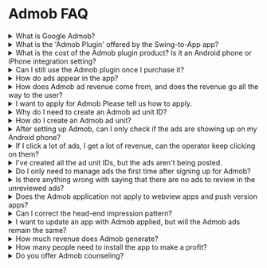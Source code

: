 # Admob FAQ

<details>

<summary>What is Google Admob?</summary>

Admob is an advertising platform provided by Google that allows you to place ads in your app.

You can monetize ads by applying an advertising platform to your app.

</details>

<details>

<summary>What is the 'Admob Plugin' offered by the Swing-to-App app?</summary>

<img src="https://wp.swing2app.co.kr/wp-content/uploads/2018/10/2.png" alt="" data-size="original">

**The Google Admob application plugin is a product that allows you to mount Google Admob ads in your app.**

When you purchase an Admob Enabled Plugin product, you can set up Admob ads in an app created by the Swing to App.

Users can freely set and use their ad IDs and use their own ad IDs.

Please check the details of how to set up Admob ads and proceed with them.&#x20;

**☞ **<mark style="color:blue;">**Learn how to set up Admob Plugin ads**</mark>

</details>

<details>

<summary>What is the cost of the Admob plugin product? Is it an Android phone or iPhone integration setting?</summary>

**There are 2 products related to the Admob plugin.**

1\) Google Admob application plug-in (220,000 won): A la carte product that is only available with the Admob plug-in

Since Admob is a la carte, you will need to purchase a paid app pass and a store upload ticket separately.

2\) Admob Power Package (580,000 won): Admob application plug-in + Swing basic subscription (2 years/24 months) + 1 upload ticket (App Store upload ticket, Play Store upload ticket) is a package product that comes with it.

In addition to Admob, both passes and store uploads are included, so if you buy just one packaged item, you don't have to buy another.

\=**> Therefore, the product can be used after the user selects the desired style of product.**

To purchase the product, please select the link below and you will be taken to the swing payment page.

**☞ **<mark style="color:blue;">**\[Google Admob Application Plugin Product Page]**</mark>&#x20;

**☞ **<mark style="color:blue;">**\[Admob Package Products Page]**</mark>

Android and iPhone 2 modes Admob is applicable, and the integration settings are available.

You can only set up the platform you want.

However, if you only have one platform, the cost is the same.

</details>

<details>

<summary>Can I still use the Admob plugin once I purchase it?</summary>

Admob plugin products require only one purchase and can be used continuously by applying app ads.

There is no additional charge for setting up an admob.

</details>

<details>

<summary>How do ads appear in the app?</summary>

It will appear as a default banner ad + a front-facing pop-up ad.

<img src="https://wp.swing2app.co.kr/wp-content/uploads/2019/11/%EC%95%A0%EB%93%9C%EB%AA%B9%EC%88%98%EC%A0%95_19.11.png" alt="" data-size="original">

**\*Head-to-head ads can be freely set by the app operator for the impression pattern.**

**1)Impressions on the first launch of the app**

\-When you launch the > app for the first time, you will see an overheader.

**2) When the app first screen switch is in progress**

\-After launching the > app, select the first menu, page, etc., and once the screen is switched, a front pop-up ad will appear.

**3)Ad impressions by number of screen conversions**

\-You can set the number of ad impressions that pop up as the > screen switches.

Example)'When set to '5', the full-blown ad will be displayed when the screen is switched five times.

**4)Impressions every certain amount of time**

\->If you set a certain amount of time, after that time, you will see a full-blown ad.

Example) If you set it to 60 seconds, your ad will be shown 60 seconds after the app launches. (Impressions every 60 seconds)

</details>

<details>

<summary>How does Admob ad revenue come from, and does the revenue go all the way to the user?</summary>

Ads aren't just profitable just because you run your app.

**\*You will need to tap on the actual ad (banner, front) to go to that ad page to be captured as ad revenue.**

The revenue from the ads is 100% taken by the user.

</details>

<details>

<summary>I want to apply for Admob Please tell us how to apply.</summary>

1\) App creation completed

2\) Payment of Admob application plug-in (220,000 won) product or Admob package product (580,000 won)

3\) Join the Admob official site→ create an ad unit ID, copy the app ID by platform

4\)Setting up ads in Admob plugin settings

App Operation →Service Management→ Go to Admob Plugin Settings

Enter \[Set Ad Unit ID], \[Set Impression Pattern], and Save

5\) After setting the ad, \[Request to create an app]: Update the app to the ad-applied version

6\) Ad setting is complete. Download the app on your Android phone and test if it works well with ads

7\) Store registration: Play Store, App Store, etc. to upload the store you wish to release

For details on setting up the Admob plugin, please check the manual below.

<img src="https://s.w.org/images/core/emoji/11/svg/25b6.svg" alt="▶" data-size="line"> **\*\*\*\* **<mark style="color:blue;">**\[Go to Admob Plugin Ad Setting Method]**</mark>

</details>

<details>

<summary>Why do I need to create an Admob ad unit ID?</summary>

In order to put ads in your app, you need your app's unique ad unit ID.

It has a unique ID that applies to Android phones and iPhones.

Depending on the form of the advertisement, there is also an ID.

Therefore, the user creates their own ad unit ID and applies the ad unit ID to the app so that the ad can be seen normally.

In order to set up Admob ads in your app, you will need the information below.

**(1) Front-page ad unit ID (Android, iPhone)**

**(2) Banner ad ad unit ID (Android, iPhone)**

**(3) Android App ID, IOS App ID**

</details>

<details>

<summary>How do I create an Admob ad unit?</summary>

To learn how to sign up and create an ad unit, check out the manual below.

<img src="https://s.w.org/images/core/emoji/11/svg/25b6.svg" alt="▶" data-size="line"> \*\*\*\* <mark style="color:blue;">**\[Go to see how to sign up for Admob and create an ad unit]**</mark>

</details>

<details>

<summary>After setting up Admob, can I only check if the ads are showing up on my Android phone?</summary>

Y**ou will need to check the test version on your Android phone.**

The iPhone must be released on the App Store before it can be advertised in the app. (Apps that have not been released due to Apple's policy will not be advertised.)

So the iPhone has to be released on the App Store to see the ads.

**Users should check the advertised screen on their Android phone.**

Ads with iPhone + Android integration settings are the same on the iPhone if the ads look good on an Android phone.

</details>

<details>

<summary>If I click a lot of ads, I get a lot of revenue, can the operator keep clicking on them?</summary>

**Never artificially click on ads.**

Because of invalid traffic, Google will drop ads without notice if there is any suspicious behavior on a particular device (mobile phone). (Indiscriminate ad clicks)

Therefore, you should not continue to choose ads artificially or indiscriminately in order to earn advertising revenue.

If your ad goes down with invalid traffic, there's no other way to do it, and we can't help you.

You'll have to wait for Google to repost your ad. \*This may take up to a month.

</details>

<details>

<summary>I've created all the ad unit IDs, but the ads aren't being posted.</summary>

Admob may not send ads right away even if you complete the settings.

The review period for checking your Admob account and app can take up to a week.

If you do not enter the information below, it may take a long time for the ad to appear, so please check the information below!

**1) If the payment information is missing when signing up for Admob, no ads will be displayed.**

Please make sure that your payment information is not missing to complete your registration.

**2) You should review the ad management.**

In order for your ads to actually be published in your app, you will need to review the list of ads.

Please change the unreviewed ads to Review, and check the list of blocked ads.

After applying for Admob, please check the check method and operation precautions in the manual below.

<img src="https://s.w.org/images/core/emoji/11/svg/25b6.svg" alt="▶" data-size="line">[ \*\*\*\* <mark style="color:blue;">****</mark> ](https://wp.swing2app.co.kr/knowledgebase/admob-operation/)<mark style="color:blue;">**\[Admob Ad Operation Precautions]**</mark>

</details>

<details>

<summary>Do I only need to manage ads the first time after signing up for Admob?</summary>

Of course, you should do it after you sign up, but you should check your ads from time to time.

During operation, if an ad that was initially well posted has an unreviewed line item, the ad may be dropped from the app.

</details>

<details>

<summary>Is there anything wrong with saying that there are no ads to review in the unreviewed ads?</summary>

Nothing will appear when there are no ads to review yet, or when all the ads have already been reviewed.

If you wait a day or so, an ad will usually be posted on the app.

If no ads are posted in the app, please go back into Admob Blocked Ad Management and check that there are no unreviewed ads.

</details>

<details>

<summary>Does the Admob application not apply to webview apps and push version apps?</summary>

Yes, only apps built from generic prototypes can run admob ads.

Apps created by hanging web links intact, such as webview version and push version, cannot be admob applied.

Admob is an ad that you hang on the app.

Web apps that run as websites (webviews, push apps) must use AdSense, not Admob.

In other words, if you place a Google AdSense ad directly on the site that you can hang on the homepage, and then create a push or webview app, the app will also display the ad.

</details>

<details>

<summary>Can I correct the head-end impression pattern?</summary>

ex) Make the head-to-head ad pop up every 30 seconds, and make the head-end ad pop up after switching page 4

Yes you can. Banner ads have no exposure pattern, so you can only modify the full-blown ads.

Head-to-head ads can be set by modifying the impression pattern directly by the app operator.

Please modify it in the \[Admob Plugin Settings] screen to operate.

<img src="https://wp.swing2app.co.kr/wp-content/uploads/2018/10/%EC%95%A0%EB%93%9C%EB%AA%B9%EA%B4%91%EA%B3%A0%EB%8B%A8%EC%9C%842.png" alt="" data-size="original">

If you register for the first time, or make your first modifications, you will need to save and re-create the app.

You'll need to recreate the app in a new version to reflect the changes.

If you make subsequent modifications, just save them and they will be automatically reflected in the app. (Relaunching after the app exits reflects the changed ad pattern)

**\*Front ad impression settings**

**1)Impressions on the first launch of the app**

\-When you launch the > app for the first time, you will see an overheader.

**2) When the app first screen switch is in progress**

\-After launching the > app, select the first menu, page, etc., and once the screen is switched, a front pop-up ad will appear.

**3)Ad impressions by number of screen conversions**

\-You can set the number of ad impressions that pop up as the > screen switches.

Example)'When set to '5', the full-blown ad will be displayed when the screen is switched five times.

**4)Impressions every certain amount of time**

\->If you set a certain amount of time, after that time, you will see a full-blown ad.

Example) If you set it to 60 seconds, your ad will be shown 60 seconds after the app launches. (Impressions every 60 seconds)

</details>

<details>

<summary>I want to update an app with Admob applied, but will the Admob ads remain the same?</summary>

If you update your app, don't worry, Admob ads will still have the settings in place.

You don't need to repurchase the Admob plugin for each app update.

If you relaunch the app with a new update, the set admob will be retained.

</details>

<details>

<summary>How much revenue does Admob generate?</summary>

We don't know how much advertising revenue our users have.

Since our users are running Admob themselves, we can't see how much revenue they make.

Admob generates revenue only when users click on ads that are embedded in the app.

For those who operate, the profit difference is huge, from a few hundred thousand won a month to \~ a few million won a month.

Just by hanging an ad, you don't make a profit, so please consider it sufficiently.

</details>

<details>

<summary>How many people need to install the app to make a profit?</summary>

Admob-operated apps have an average of 5,000 to more than 10,000 app users.

However, the revenue from the number of installers of the app is likewise unknown to us.

Some apps have more than 10,000 people, so in order to make money from Admobs, you need to drive a lot of app installations.

</details>

<details>

<summary>Do you offer Admob counseling?</summary>

Admob Consultation is not available to assist you.

Our job is to only support the setting service for the AppA-Admob platform created by Swing-to-App.

However, if you have any questions related to the Admob plugin, please leave them in the inquiry and we will assist you with guidance.

After that, all aspects of ad operations and revenue must be managed by the user himself.

When applying for Admob, please check the contents and precautions on the official Google Admob site before applying.

</details>
